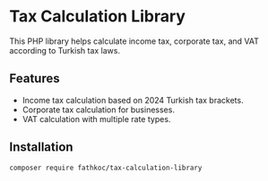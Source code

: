 # Tax Calculation Library

This PHP library helps calculate income tax, corporate tax, and VAT according to Turkish tax laws.

## Features
- Income tax calculation based on 2024 Turkish tax brackets.
- Corporate tax calculation for businesses.
- VAT calculation with multiple rate types.

## Installation

```bash
composer require fathkoc/tax-calculation-library
